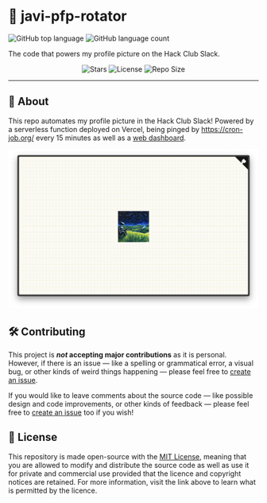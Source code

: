# 🎩 javi-pfp-rotator

![GitHub top language](https://img.shields.io/github/languages/top/jzaleta/javi-pfp-rotator?color=yellow)
![GitHub language count](https://img.shields.io/github/languages/count/jzaleta/javi-pfp-rotator)

The code that powers my profile picture on the Hack Club Slack.

<!-- BADGES -->
<div align="center">
  
![Stars](https://img.shields.io/github/stars/jzaleta/javi-pfp-rotator?style=for-the-badge&logo=starship&color=9ece6a&logoColor=D9E0EE&labelColor=1A1B26)
![License](https://img.shields.io/github/license/jzaleta/javi-pfp-rotator?style=for-the-badge&logo=starship&color=%23e0af68&logoColor=D9E0EE&labelColor=1A1B26)
![Repo Size](https://img.shields.io/github/repo-size/jzaleta/javi-pfp-rotator?style=for-the-badge&logo=codesandbox&color=FCA2AA&logoColor=D9E0EE&labelColor=1A1B26)

</div>

---

## 🔎 About

This repo automates my profile picture in the Hack Club Slack! 
Powered by a serverless function deployed on Vercel, being pinged by https://cron-job.org/ every 15 minutes as well as a [web dashboard](https://javi-pfp-rotator.vercel.app/).

![](assets/javi-pfp-rotator.png)

## 🛠️ Contributing

This project is **_not_ accepting major contributions** as it is personal. However, if there is an issue — like a spelling or grammatical error, a visual bug, or other kinds of weird things happening — please feel free to [create an issue](https://github.com/jzaleta/javi-pfp-rotator/issues/new).

If you would like to leave comments about the source code — like possible design and code improvements, or other kinds of feedback — please feel free to [create an issue](https://github.com/jzaleta/javi-pfp-rotator/issues/new) too if you wish!

## 📜 License

This repository is made open-source with the [MIT License](LICENSE), meaning that you are allowed to modify and distribute the source code as well as use it for private and commercial use provided that the licence and copyright notices are retained. For more information, visit the link above to learn what is permitted by the licence.
